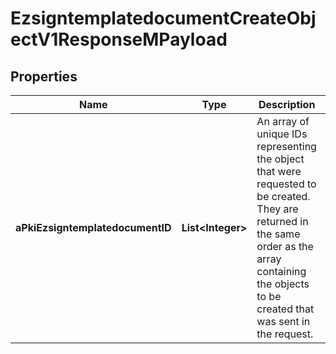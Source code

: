 

# EzsigntemplatedocumentCreateObjectV1ResponseMPayload

## Properties

Name | Type | Description | Notes
------------ | ------------- | ------------- | -------------
**aPkiEzsigntemplatedocumentID** | **List&lt;Integer&gt;** | An array of unique IDs representing the object that were requested to be created.  They are returned in the same order as the array containing the objects to be created that was sent in the request. | 




